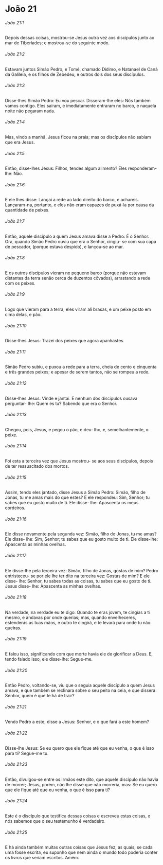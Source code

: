 # João 21

###### João 21:1

Depois dessas coisas, mostrou-se Jesus outra vez aos discípulos junto ao mar de Tiberíades; e mostrou-se do seguinte modo.

###### João 21:2

Estavam juntos Simão Pedro, e Tomé, chamado Dídimo, e Natanael de Caná da Galileia, e os filhos de Zebedeu, e outros dois dos seus discípulos.

###### João 21:3

Disse-lhes Simão Pedro: Eu vou pescar. Disseram-lhe eles: Nós também vamos contigo. Eles saíram, e imediatamente entraram no barco, e naquela noite não pegaram nada.

###### João 21:4

Mas, vindo a manhã, Jesus ficou na praia; mas os discípulos não sabiam que era Jesus.

###### João 21:5

Então, disse-lhes Jesus: Filhos, tendes algum alimento? Eles responderam-lhe: Não.

###### João 21:6

E ele lhes disse: Lançai a rede ao lado direito do barco, e achareis. Lançaram-na, portanto, e eles não eram capazes de puxá-la por causa da quantidade de peixes.

###### João 21:7

Então, aquele discípulo a quem Jesus amava disse a Pedro: É o Senhor. Ora, quando Simão Pedro ouviu que era o Senhor, cingiu- se com sua capa de pescador, (porque estava despido), e lançou-se ao mar.

###### João 21:8

E os outros discípulos vieram no pequeno barco (porque não estavam distantes da terra senão cerca de duzentos côvados), arrastando a rede com os peixes.

###### João 21:9

Logo que vieram para a terra, eles viram ali brasas, e um peixe posto em cima delas, e pão.

###### João 21:10

Disse-lhes Jesus: Trazei dos peixes que agora apanhastes.

###### João 21:11

Simão Pedro subiu, e puxou a rede para a terra, cheia de cento e cinquenta e três grandes peixes; e apesar de serem tantos, não se rompeu a rede.

###### João 21:12

Disse-lhes Jesus: Vinde e jantai. E nenhum dos discípulos ousava perguntar- lhe: Quem és tu? Sabendo que era o Senhor.

###### João 21:13

Chegou, pois, Jesus, e pegou o pão, e deu- lho, e, semelhantemente, o peixe.

###### João 21:14

Foi esta a terceira vez que Jesus mostrou- se aos seus discípulos, depois de ter ressuscitado dos mortos.

###### João 21:15

Assim, tendo eles jantado, disse Jesus a Simão Pedro: Simão, filho de Jonas, tu me amas mais do que estes? E ele respondeu: Sim, Senhor; tu sabes que eu gosto muito de ti. Ele disse- lhe: Apascenta os meus cordeiros.

###### João 21:16

Ele disse novamente pela segunda vez: Simão, filho de Jonas, tu me amas? Ele disse- lhe: Sim, Senhor; tu sabes que eu gosto muito de ti. Ele disse-lhe: Apascenta as minhas ovelhas.

###### João 21:17

Ele disse-lhe pela terceira vez: Simão, filho de Jonas, gostas de mim? Pedro entristeceu- se por ele lhe ter dito na terceira vez: Gostas de mim? E ele disse- lhe: Senhor, tu sabes todas as coisas, tu sabes que eu gosto de ti. Jesus disse- lhe: Apascenta as minhas ovelhas.

###### João 21:18

Na verdade, na verdade eu te digo: Quando te eras jovem, te cingias a ti mesmo, e andavas por onde querias; mas, quando envelheceres, estenderás as tuas mãos, e outro te cingirá, e te levará para onde tu não queiras.

###### João 21:19

E falou isso, significando com que morte havia ele de glorificar a Deus. E, tendo falado isso, ele disse-lhe: Segue-me.

###### João 21:20

Então Pedro, voltando-se, viu que o seguia aquele discípulo a quem Jesus amava, e que também se reclinara sobre o seu peito na ceia, e que dissera: Senhor, quem é que te há de trair?

###### João 21:21

Vendo Pedro a este, disse a Jesus: Senhor, e o que fará a este homem?

###### João 21:22

Disse-lhe Jesus: Se eu quero que ele fique até que eu venha, o que é isso para ti? Segue-me tu.

###### João 21:23

Então, divulgou-se entre os irmãos este dito, que aquele discípulo não havia de morrer; Jesus, porém, não lhe disse que não morreria, mas: Se eu quero que ele fique até que eu venha, o que é isso para ti?

###### João 21:24

Este é o discípulo que testifica dessas coisas e escreveu estas coisas, e nós sabemos que o seu testemunho é verdadeiro.

###### João 21:25

E há ainda também muitas outras coisas que Jesus fez, as quais, se cada uma fosse escrita, eu suponho que nem ainda o mundo todo poderia conter os livros que seriam escritos. Amém.

